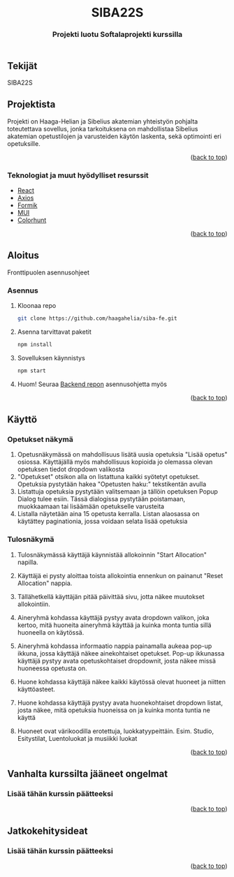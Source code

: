 <div id="top"></div>

<!-- PROJECT LOGO -->
<br />
<div align="center">
  
<h1 align="center">SIBA22S</h1>

<h3 align="center">
    Projekti luotu Softalaprojekti kurssilla <br />
<br />
</div>

## Tekijät
  <p>SIBA22S</p>

<!-- ABOUT THE PROJECT -->
## Projektista

Projekti on Haaga-Helian ja Sibelius akatemian yhteistyön pohjalta toteutettava sovellus, jonka tarkoituksena on mahdollistaa Sibelius akatemian opetustilojen ja varusteiden käytön laskenta, sekä optimointi eri opetuksille.

<p align="right">(<a href="#top">back to top</a>)</p>

### Teknologiat ja muut hyödylliset resurssit

* [React](https://reactjs.org/)
* [Axios](https://www.npmjs.com/package/axios)
* [Formik](https://formik.org/)
* [MUI](https://mui.com/)
* [Colorhunt](https://colorhunt.co/)

<p align="right">(<a href="#top">back to top</a>)</p>

<!-- GETTING STARTED -->
## Aloitus

Fronttipuolen asennusohjeet

### Asennus

1. Kloonaa repo
   ```sh
   git clone https://github.com/haagahelia/siba-fe.git
   ```
2. Asenna tarvittavat paketit
   ```sh
   npm install
   ```

3. Sovelluksen käynnistys
   ```sh
   npm start
   ```
4. Huom! Seuraa [Backend repon](https://github.com/haagahelia/Siba_be) asennusohjetta myös


<p align="right">(<a href="#top">back to top</a>)</p>

## Käyttö
### Opetukset näkymä
1. Opetusnäkymässä on mahdollisuus lisätä uusia opetuksia "Lisää opetus" osiossa. Käyttäjällä myös mahdollisuus kopioida jo olemassa olevan opetuksen tiedot dropdown valikosta
2. "Opetukset" otsikon alla on listattuna kaikki syötetyt opetukset. Opetuksia pystytään hakea "Opetusten haku:" tekstikentän avulla
3. Listattuja opetuksia pystytään valitsemaan ja tällöin opetuksen Popup Dialog tulee esiin. Tässä dialogissa pystytään poistamaan, muokkaamaan tai lisäämään opetukselle varusteita
4. Listalla näytetään aina 15 opetusta kerralla. Listan alaosassa on käytättey paginationia, jossa voidaan selata lisää opetuksia
### Tulosnäkymä

1. Tulosnäkymässä käyttäjä käynnistää allokoinnin "Start Allocation" napilla.

2. Käyttäjä ei pysty aloittaa toista allokointia ennenkun on painanut "Reset Allocation" nappia.

3. Tällähetkellä käyttäjän pitää päivittää sivu, jotta näkee muutokset allokointiin.

4. Aineryhmä kohdassa käyttäjä pystyy avata dropdown valikon, joka kertoo, mitä huoneita aineryhmä käyttää ja kuinka monta tuntia sillä huoneella on käytössä.

5. Aineryhmä kohdassa informaatio nappia painamalla aukeaa pop-up ikkuna, jossa käyttäjä näkee ainekohtaiset opetukset. 
   Pop-up ikkunassa käyttäjä pystyy avata opetuskohtaiset dropdownit, josta näkee missä huoneessa opetusta on.

6. Huone kohdassa käyttäjä näkee kaikki käytössä olevat huoneet ja niitten käyttöasteet. 

7. Huone kohdassa käyttäjä pystyy avata huonekohtaiset dropdown listat, josta näkee, mitä opetuksia huoneissa on ja kuinka monta tuntia ne käyttä

8. Huoneet ovat värikoodilla erotettuja, luokkatyypeittäin. Esim. Studio, Esitystilat, Luentoluokat ja musiikki luokat


<p align="right">(<a href="#top">back to top</a>)</p>

## Vanhalta kurssilta jääneet ongelmat
### Lisää tähän kurssin päätteeksi


<p align="right">(<a href="#top">back to top</a>)</p>

## Jatkokehitysideat
### Lisää tähän kurssin päätteeksi

<p align="right">(<a href="#top">back to top</a>)</p>
